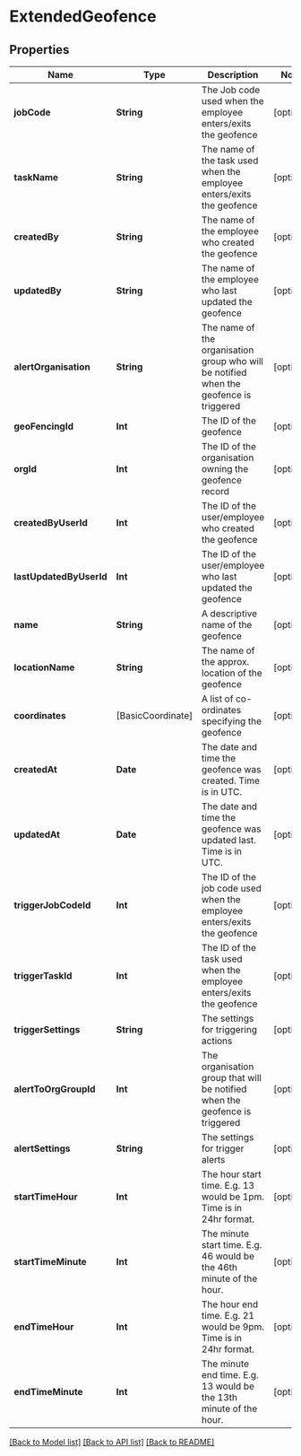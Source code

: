 # ExtendedGeofence

## Properties
Name | Type | Description | Notes
------------ | ------------- | ------------- | -------------
**jobCode** | **String** | The Job code used when the employee enters/exits the geofence | [optional] 
**taskName** | **String** | The name of the task used when the employee enters/exits the geofence | [optional] 
**createdBy** | **String** | The name of the employee who created the geofence | [optional] 
**updatedBy** | **String** | The name of the employee who last updated the geofence | [optional] 
**alertOrganisation** | **String** | The name of the organisation group who will be notified when the geofence is triggered | [optional] 
**geoFencingId** | **Int** | The ID of the geofence | [optional] 
**orgId** | **Int** | The ID of the organisation owning the geofence record | [optional] 
**createdByUserId** | **Int** | The ID of the user/employee who created the geofence | [optional] 
**lastUpdatedByUserId** | **Int** | The ID of the user/employee who last updated the geofence | [optional] 
**name** | **String** | A descriptive name of the geofence | [optional] 
**locationName** | **String** | The name of the approx. location of the geofence | [optional] 
**coordinates** | [BasicCoordinate] | A list of co-ordinates specifying the geofence | [optional] 
**createdAt** | **Date** | The date and time the geofence was created.  Time is in UTC. | [optional] 
**updatedAt** | **Date** | The date and time the geofence was updated last.  Time is in UTC. | [optional] 
**triggerJobCodeId** | **Int** | The ID of the job code used when the employee enters/exits the geofence | [optional] 
**triggerTaskId** | **Int** | The ID of the task used when the employee enters/exits the geofence | [optional] 
**triggerSettings** | **String** | The settings for triggering actions | [optional] 
**alertToOrgGroupId** | **Int** | The organisation group that will be notified when the geofence is triggered | [optional] 
**alertSettings** | **String** | The settings for trigger alerts | [optional] 
**startTimeHour** | **Int** | The hour start time. E.g. 13 would be 1pm.  Time is in 24hr format. | [optional] 
**startTimeMinute** | **Int** | The minute start time.  E.g. 46 would be the 46th minute of the hour. | [optional] 
**endTimeHour** | **Int** | The hour end time. E.g. 21 would be 9pm.  Time is in 24hr format. | [optional] 
**endTimeMinute** | **Int** | The minute end time.  E.g. 13 would be the 13th minute of the hour. | [optional] 

[[Back to Model list]](../README.md#documentation-for-models) [[Back to API list]](../README.md#documentation-for-api-endpoints) [[Back to README]](../README.md)


